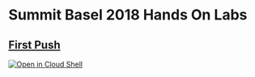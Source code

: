 # Summit Basel 2018 Hands On Labs

## [First Push](https://github.com/cloudfoundry/summit-hands-on-labs/tree/master/basel-2018/first-push)
[![Open in Cloud Shell](http://gstatic.com/cloudssh/images/open-btn.svg)](https://console.cloud.google.com/cloudshell/editor?cloudshell_git_repo=https%3A%2F%2Fgithub.com%2Fcloudfoundry%2Fsummit-hands-on-labs&cloudshell_open_in_editor=first-push-app%2FREADME.md&cloudshell_working_dir=basel-2018%2Ffirst-push&cloudshell_tutorial=README.md)
